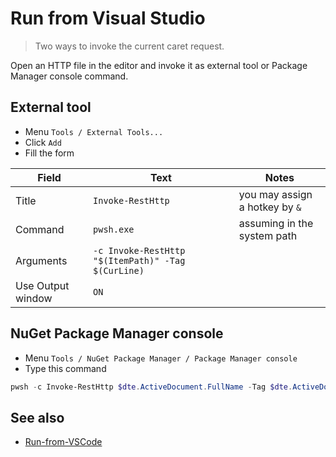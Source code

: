 # Run from Visual Studio

> Two ways to invoke the current caret request.

Open an HTTP file in the editor and invoke it as external tool or Package Manager console command.

## External tool

- Menu `Tools / External Tools...`
- Click `Add`
- Fill the form

| Field             | Text                                               | Notes                          |
| ----------------- | -------------------------------------------------- | ------------------------------ |
| Title             | `Invoke-RestHttp`                                  | you may assign a hotkey by `&` |
| Command           | `pwsh.exe`                                         | assuming in the system path    |
| Arguments         | `-c Invoke-RestHttp "$(ItemPath)" -Tag $(CurLine)` |                                |
| Use Output window | `ON`                                               |                                |

## NuGet Package Manager console

- Menu `Tools / NuGet Package Manager / Package Manager console`
- Type this command

```powershell
pwsh -c Invoke-RestHttp $dte.ActiveDocument.FullName -Tag $dte.ActiveDocument.Selection.CurrentLine
```

## See also

- [Run-from-VSCode](Run-from-VSCode.md)
